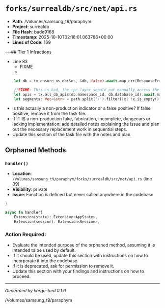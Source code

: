 # `forks/surrealdb/src/net/api.rs`

- **Path**: /Volumes/samsung_t9/paraphym
- **Project**: surrealdb
- **File Hash**: bade9168  
- **Timestamp**: 2025-10-10T02:16:01.063786+00:00  
- **Lines of Code**: 169

---## Tier 1 Infractions 


- Line 83
  - FIXME
  - 

```rust
	let db = tx.ensure_ns_db(&ns, &db, false).await.map_err(ResponseError)?;

	//FIXME: This is bad, the rpc layer should not manually access the kv store.
	let apis = tx.all_db_apis(db.namespace_id, db.database_id).await.map_err(ResponseError)?;
	let segments: Vec<&str> = path.split('/').filter(|x| !x.is_empty()).collect();
```

- is this actually a non-production indicator or a false positive? If false positive, remove it from the task file.
- If IT IS a non-production fake, fabrication, incomplete, dangeours or lacking implementation: add detailed notes explaining the issue and plan out the necessary replacement work in sequential steps. 
- Update this section of the task file with the notes and plan.

## Orphaned Methods


### `handler()`

- **Location**: `/Volumes/samsung_t9/paraphym/forks/surrealdb/src/net/api.rs` (line 39)
- **Visibility**: private
- **Issue**: Function is defined but never called anywhere in the codebase

```rust
}

async fn handler(
	Extension(state): Extension<AppState>,
	Extension(session): Extension<Session>,
```

### Action Required:

- Evaluate the intended purpose of the orphaned method, assuming it is intended to be used by default.
- If it should be used, update this section with instructions on how to incorporate it into the codebase.
- If it is deprecated, ask for permission to remove it.
- Update this section with your findings and instructions on how to proceed.

---

*Generated by kargo-turd 0.1.0*

/Volumes/samsung_t9/paraphym